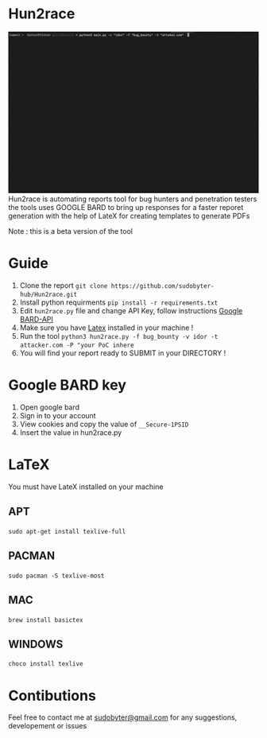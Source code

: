 # Hun2race

![](hun2race.gif)
Hun2race is automating reports tool for bug hunters and penetration testers 
the tools uses GOOGLE BARD to bring up responses for a faster reporet generation 
with the help of LateX for creating templates to generate PDFs 

Note : this is a beta version of the tool 


# Guide  

1. Clone the report `git clone https://github.com/sudobyter-hub/Hun2race.git`
2. Install python requirments `pip install -r requirements.txt`
3. Edit `hun2race.py` file and change API Key, follow instructions [Google BARD-API](#google-bard-key) 
4. Make sure you have [Latex](#latex) installed in your machine ! 
5. Run the tool `python3 hun2race.py -f bug_bounty -v idor -t attacker.com -P "your PoC inhere`
6. You will find your report ready to SUBMIT in your DIRECTORY ! 



# Google BARD key 
1. Open google bard
2. Sign in to your account
3. View cookies and copy the value of `__Secure-1PSID`
4. Insert the value in hun2race.py


# LaTeX
You must have LateX installed on your machine 

## APT 
`sudo apt-get install texlive-full`

## PACMAN 
`sudo pacman -S texlive-most`

## MAC 
`brew install basictex` 

## WINDOWS 
`choco install texlive`


# Contibutions 
Feel free to contact me 
at sudobyter@gmail.com 
for any suggestions, developement or issues 

